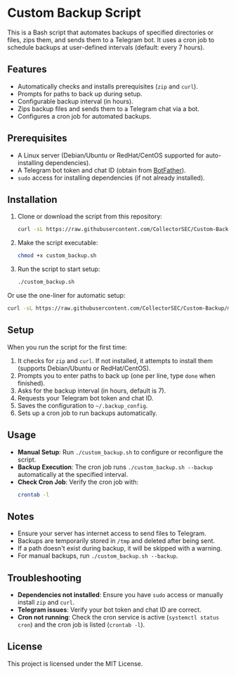 # Custom Backup Script

This is a Bash script that automates backups of specified directories or files, zips them, and sends them to a Telegram bot. It uses a cron job to schedule backups at user-defined intervals (default: every 7 hours).

## Features
- Automatically checks and installs prerequisites (`zip` and `curl`).
- Prompts for paths to back up during setup.
- Configurable backup interval (in hours).
- Zips backup files and sends them to a Telegram chat via a bot.
- Configures a cron job for automated backups.

## Prerequisites
- A Linux server (Debian/Ubuntu or RedHat/CentOS supported for auto-installing dependencies).
- A Telegram bot token and chat ID (obtain from [BotFather](https://t.me/BotFather)).
- `sudo` access for installing dependencies (if not already installed).

## Installation
1. Clone or download the script from this repository:
   ```bash
   curl -sL https://raw.githubusercontent.com/CollectorSEC/Custom-Backup/main/custom_backup.sh -o custom_backup.sh
   ```
2. Make the script executable:
   ```bash
   chmod +x custom_backup.sh
   ```
3. Run the script to start setup:
   ```bash
   ./custom_backup.sh
   ```

Or use the one-liner for automatic setup:
```bash
curl -sL https://raw.githubusercontent.com/CollectorSEC/Custom-Backup/main/custom_backup.sh -o custom_backup.sh && chmod +x custom_backup.sh && ./custom_backup.sh
```

## Setup
When you run the script for the first time:
1. It checks for `zip` and `curl`. If not installed, it attempts to install them (supports Debian/Ubuntu or RedHat/CentOS).
2. Prompts you to enter paths to back up (one per line, type `done` when finished).
3. Asks for the backup interval (in hours, default is 7).
4. Requests your Telegram bot token and chat ID.
5. Saves the configuration to `~/.backup_config`.
6. Sets up a cron job to run backups automatically.

## Usage
- **Manual Setup**: Run `./custom_backup.sh` to configure or reconfigure the script.
- **Backup Execution**: The cron job runs `./custom_backup.sh --backup` automatically at the specified interval.
- **Check Cron Job**: Verify the cron job with:
  ```bash
  crontab -l
  ```

## Notes
- Ensure your server has internet access to send files to Telegram.
- Backups are temporarily stored in `/tmp` and deleted after being sent.
- If a path doesn't exist during backup, it will be skipped with a warning.
- For manual backups, run `./custom_backup.sh --backup`.

## Troubleshooting
- **Dependencies not installed**: Ensure you have `sudo` access or manually install `zip` and `curl`.
- **Telegram issues**: Verify your bot token and chat ID are correct.
- **Cron not running**: Check the cron service is active (`systemctl status cron`) and the cron job is listed (`crontab -l`).

## License
This project is licensed under the MIT License.
